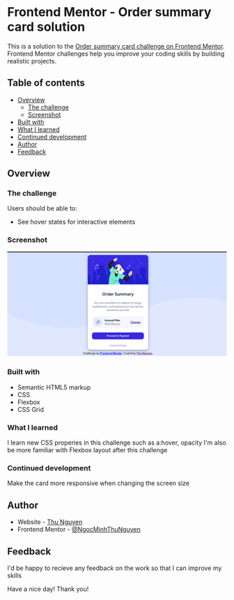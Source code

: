 # Frontend Mentor - Order summary card solution

This is a solution to the [Order summary card challenge on Frontend Mentor](https://www.frontendmentor.io/challenges/order-summary-component-QlPmajDUj). Frontend Mentor challenges help you improve your coding skills by building realistic projects. 

## Table of contents

- [Overview](#overview)
  - [The challenge](#the-challenge)
  - [Screenshot](#screenshot)
- [Built with](#built-with)
- [What I learned](#what-i-learned)
- [Continued development](#continued-development)
- [Author](#author)
- [Feedback](#feedback)


## Overview

### The challenge

Users should be able to:

- See hover states for interactive elements

### Screenshot

![](images/screenshot.png)

### Built with

- Semantic HTML5 markup
- CSS 
- Flexbox
- CSS Grid

### What I learned

I learn new CSS properies in this challenge such as a:hover, opacity
I'm also be more familiar with Flexbox layout after this challenge

### Continued development

Make the card more responsive when changing the screen size

## Author

- Website - [Thu Nguyen](https://github.com/NgocMinhThuNguyen)
- Frontend Mentor - [@NgocMinhThuNguyen](https://www.frontendmentor.io/profile/NgocMinhThuNguyen)

## Feedback

I'd be happy to recieve any feedback on the work so that I can improve my skills

Have a nice day!
Thank you!